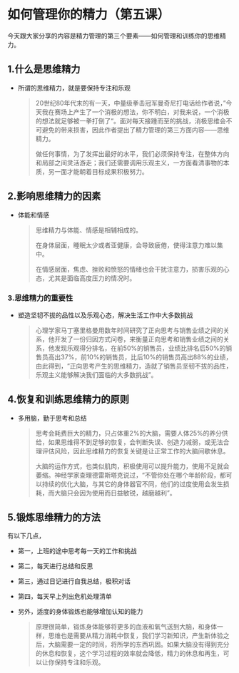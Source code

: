 # 如何管理你的精力（第五课）

今天跟大家分享的内容是精力管理的第三个要素——如何管理和训练你的思维精力。

## 1.什么是思维精力

- 所谓的思维精力，就是要保持专注和乐观

  > 20世纪80年代末的有一天，中量级拳击冠军曼奇尼打电话给作者说，”今天我在赛场上产生了一个消极的想法，你不明白，对我来说，一个消极的想法就足够被一拳打倒了“。面对每天接踵而至的挑战，消极思维会不可避免的带来损害，因此作者提出了精力管理的第三方面内容——思维精力。
  >
  > 做任何事情，为了发挥出最好的水平，我们必须保持专注，在整体方向和局部之间灵活游走；我们还需要调用乐观主义，一方面看清事物的本质，另一面才能朝着目标成果积极努力。



## 2.影响思维精力的因素

- 体能和情感

  > 思维精力与体能、情感是相辅相成的。
  >
  > 在身体层面，睡眠太少或者亚健康，会导致疲倦，使得注意力难以集中。
  >
  > 在情感层面，焦虑、挫败和愤怒的情绪也会干扰注意力，损害乐观的心态，尤其是面临高度压力的情况时。



### 3.思维精力的重要性

- 塑造坚韧不拔的品性以及乐观心态，解决生活工作中大多数挑战

  > 心理学家马丁塞里格曼用数年时间研究了正向思考与销售业绩之间的关系，他开发了一份归因方式问卷，来衡量正向思考和销售业绩之间的关系，他发现乐观得分排名，在前50%的销售员，业绩比排名后50%的销售员高出37%，前10%的销售员，比后10%的销售员高出88%的业绩，由此得到，“正向思考产生的思维精力，造就了销售员坚韧不拔的品性，乐观主义能够解决我们面临的大多数挑战”。



## 4.恢复和训练思维精力的原则

- 多用脑，勤于思考和总结

  >思考会耗费巨大的精力，只占体重2%的大脑，需要人体25%的养分供给，如果思维得不到足够的恢复，会判断失误、创造力减弱，或无法合理评估风险，因此思维精力的恢复关键是让正常工作的大脑间歇休息。
  >
  >大脑的运作方式，也类似肌肉，积极使用可以提升能力，使用不足就会萎缩。神经学家查理德雷斯塔克说过，“不管你处在哪个年龄阶段，都可以持续的优化大脑，与其它的身体器官不同，他们的过度使用会发生损耗，而大脑只会因为使用而日益敏锐，越磨越利”。



## 5.锻炼思维精力的方法

有以下几点，

- 第一，上班的途中思考每一天的工作和挑战


- 第二，每天进行总结和反思


- 第三，通过日记进行自我总结，极积对话


- 第四，每天早上列出危机处理清单


- 另外，适度的身体锻炼也能够增加认知的能力

  > 原理很简单，锻炼身体能够将更多的血液和氧气送到大脑，和身体一样，思维也是需要从精力消耗中恢复，我们学习新知识，产生新体验之后，大脑需要一定的时间，将所学的东西巩固。如果大脑没有得到充分的休息和恢复，这个学习过程的效率就会降低，精力的休息和再生，可以让你保持专注和乐观。


